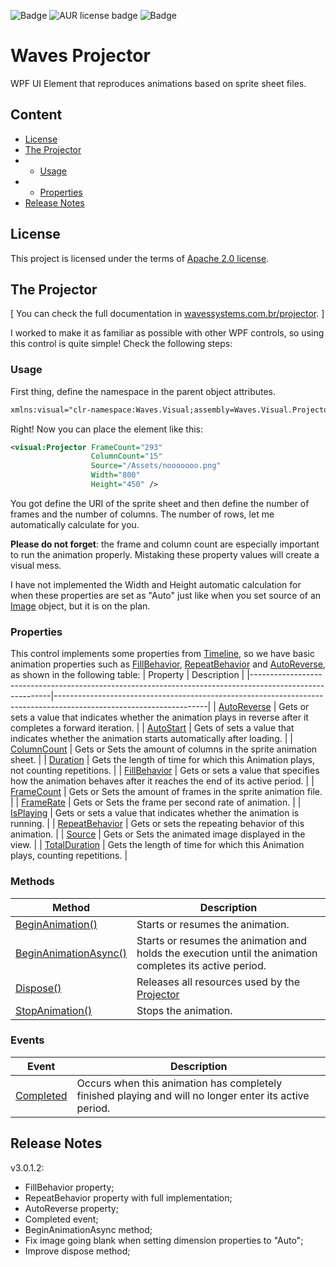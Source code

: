 ![Badge](https://img.shields.io/badge/.NET%20Framework-4.6.1-information??style=for-the-badge&logo=.NET&logoColor=white&color=512BD4)  ![AUR license badge](https://img.shields.io/badge/Apache-2.0-blue???style=for-the-badge&logo=apache)  ![Badge](https://img.shields.io/badge/Visual%20Studio-2022-information??style=for-the-badge&logo=VisualStudio&logoColor=white&color=512BD4)  
# Waves Projector

WPF UI Element that reproduces animations based on sprite sheet files.

## Content

<!--ts-->
*  [License](#License)
*  [The Projector](#the-projector)
* * [Usage](#usage)
* * [Properties](#properties)
* [Release Notes](#release-notes)
<!--te-->

## License
This project is licensed under the terms of [Apache 2.0 license](https://github.com/WAVES-Systems/Projector/blob/main/LICENSE.txt).

## The Projector
[ You can check the full documentation in [wavessystems.com.br/projector](https://wavessystems.com.br/projector). ]

I worked to make it as familiar as possible with other WPF controls, so using this control is quite simple! Check the following steps:

### Usage
First thing, define the namespace in the parent object attributes.
```xml
xmlns:visual="clr-namespace:Waves.Visual;assembly=Waves.Visual.Projector"
```

Right! Now you can place the element like this:
```xml
<visual:Projector FrameCount="293"
                  ColumnCount="15"
                  Source="/Assets/nooooooo.png"
                  Width="800"
                  Height="450" />
```
You got define the URI of the sprite sheet and then define the number of frames and the number of columns. The number of rows, let me automatically calculate for you. 

**Please do not forget**: the frame and column count are especially important to run the animation properly. Mistaking these property values will create a visual mess.

I have not implemented the Width and Height automatic calculation for when these properties are set as "Auto" just like when you set source of an [Image](https://learn.microsoft.com/en-us/dotnet/api/system.windows.controls.image?view=windowsdesktop-7.0) object, but it is on the plan.

### Properties
This control implements some properties from [Timeline](https://learn.microsoft.com/en-us/dotnet/api/system.windows.media.animation.timeline?view=windowsdesktop-7.0), so we have basic animation properties such as [FillBehavior](https://wavessystems.com.br/projector/html/P_Waves_Visual_Projector_FillBehavior.htm), [RepeatBehavior](https://wavessystems.com.br/projector/html/P_Waves_Visual_Projector_RepeatBehavior.htm) and [AutoReverse](https://wavessystems.com.br/projector/html/P_Waves_Visual_Projector_AutoReverse.htm), as shown in the following table:
| Property                                                                                                 | Description                                                                                                        |
|----------------------------------------------------------------------------------------------------------|--------------------------------------------------------------------------------------------------------------------|
| [AutoReverse](https://wavessystems.com.br/projector/html/P_Waves_Visual_Projector_AutoReverse.htm)       | Gets or sets a value that indicates whether the animation plays in reverse after it completes a forward iteration. |
| [AutoStart](https://wavessystems.com.br/projector/html/P_Waves_Visual_Projector_AutoStart.htm)           | Gets of sets a value that indicates whether the animation starts automatically after loading.                      |
| [ColumnCount](https://wavessystems.com.br/projector/html/P_Waves_Visual_Projector_ColumnCount.htm)       | Gets or Sets the amount of columns in the sprite animation sheet.                                                  |
| [Duration](https://wavessystems.com.br/projector/html/P_Waves_Visual_Projector_Duration.htm)             | Gets the length of time for which this Animation plays, not counting repetitions.                                  |
| [FillBehavior](https://wavessystems.com.br/projector/html/P_Waves_Visual_Projector_FillBehavior.htm)     | Gets or sets a value that specifies how the animation behaves after it reaches the end of its active period.       |
| [FrameCount](https://wavessystems.com.br/projector/html/P_Waves_Visual_Projector_FrameCount.htm)         | Gets or Sets the amount of frames in the sprite animation file.                                                    |
| [FrameRate](https://wavessystems.com.br/projector/html/P_Waves_Visual_Projector_FrameRate.htm)           | Gets or Sets the frame per second rate of animation.                                                               |
| [IsPlaying](https://wavessystems.com.br/projector/html/P_Waves_Visual_Projector_IsPlaying.htm)           | Gets or sets a value that indicates whether the animation is running.                                              |
| [RepeatBehavior](https://wavessystems.com.br/projector/html/P_Waves_Visual_Projector_RepeatBehavior.htm) | Gets or sets the repeating behavior of this animation.                                                             |
| [Source](https://wavessystems.com.br/projector/html/P_Waves_Visual_Projector_Source.htm)                 | Gets or Sets the animated image displayed in the view.                                                             |
| [TotalDuration](https://wavessystems.com.br/projector/html/P_Waves_Visual_Projector_TotalDuration.htm)   | Gets the length of time for which this Animation plays, counting repetitions.                                      |

### Methods

| Method              | Description                                                                                              |
|---------------------|----------------------------------------------------------------------------------------------------------|
| [BeginAnimation()](https://wavessystems.com.br/projector/html/M_Waves_Visual_Projector_BeginAnimation.htm)    | Starts or resumes the animation.                                                                         |
| [BeginAnimationAsync()](https://wavessystems.com.br/projector/html/M_Waves_Visual_Projector_BeginAnimationAsync.htm) | Starts or resumes the animation and holds the execution until the animation completes its active period. |
| [Dispose()](https://wavessystems.com.br/projector/html/M_Waves_Visual_Projector_Dispose.htm)       | Releases all resources used by the [Projector](https://wavessystems.com.br/projector/html/T_Waves_Visual_Projector.htm)                                                                                    |
| [StopAnimation()](https://wavessystems.com.br/projector/html/M_Waves_Visual_Projector_StopAnimation.htm)       | Stops the animation.                                                                                   

### Events
| Event     | Description                                                                                           |
|-----------|-------------------------------------------------------------------------------------------------------|
| [Completed](https://wavessystems.com.br/projector/html/E_Waves_Visual_Projector_Completed.htm) | Occurs when this animation has completely finished playing and will no longer enter its active period. |

## Release Notes
v3.0.1.2:  
* FillBehavior property;  
* RepeatBehavior property with full implementation;  
* AutoReverse property;  
* Completed event;  
* BeginAnimationAsync method;
* Fix image going blank when setting dimension properties to "Auto";
* Improve dispose method;